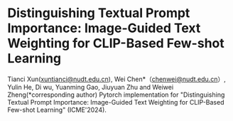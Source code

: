 # Distinguishing Textual Prompt Importance: Image-Guided Text Weighting for CLIP-Based Few-shot Learning
Tianci Xun(xuntianci@nudt.edu.cn), Wei Chen*（chenwei@nudt.edu.cn）, Yulin He, Di wu, Yuanming Gao, Jiuyuan Zhu and Weiwei Zheng(*corresponding author)
Pytorch implementation for "Distinguishing Textual Prompt Importance: Image-Guided Text Weighting for CLIP-Based Few-shot Learning" (ICME'2024).
